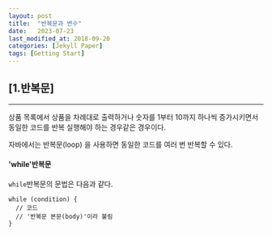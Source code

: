 ```yaml
---
layout: post
title:  "반복문과 변수"
date:   2023-07-23
last_modified_at: 2018-09-20
categories: [Jekyll Paper]
tags: [Getting Start]
---
```

## [1.반복문]
---
상품 목록에서 상품을 차례대로 출력하거나 숫자를 1부터 10까지 하나씩 증가시키면서 동일한 코드를 반복 실행해야 하는 경우같은 경우이다.

자바에서는 반복문(loop) 을 사용하면 동일한 코드를 여러 번 반복할 수 있다.
#### 'while'반복문
`while`반복문의 문법은 다음과 같다.
```
while (condition) {
  // 코드
  // '반복문 본문(body)'이라 불림
}
```
